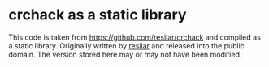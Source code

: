 # crchack as a static library

This code is taken from https://github.com/resilar/crchack and compiled as a static library.
Originally written by [resilar](https://github.com/resilar) and released into the public domain.
The version stored here may or may not have been modified.
